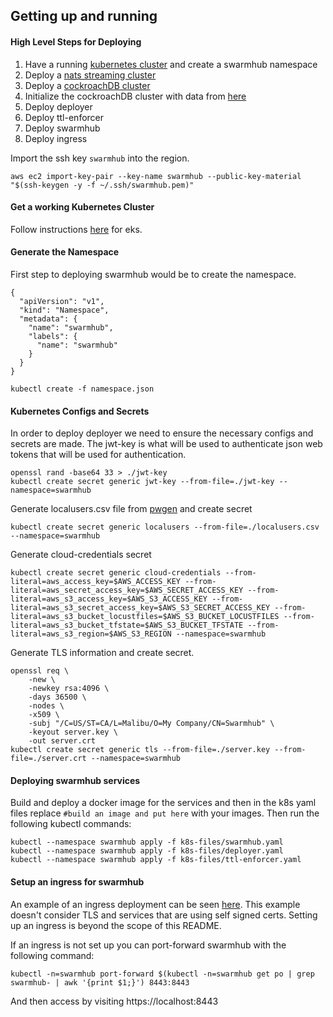 ## Getting up and running
#### High Level Steps for Deploying
1. Have a running [kubernetes cluster](https://docs.aws.amazon.com/eks/latest/userguide/getting-started-eksctl.html) and create a swarmhub namespace
2. Deploy a [nats streaming cluster](https://github.com/nats-io/nats-streaming-operator)
3. Deploy a [cockroachDB cluster](https://www.cockroachlabs.com/docs/stable/orchestrate-cockroachdb-with-kubernetes.html)
4. Initialize the cockroachDB cluster with data from [here](db/tables.txt)
5. Deploy deployer
6. Deploy ttl-enforcer
7. Deploy swarmhub
8. Deploy ingress


Import the ssh key `swarmhub` into the region.
```
aws ec2 import-key-pair --key-name swarmhub --public-key-material "$(ssh-keygen -y -f ~/.ssh/swarmhub.pem)"
```

#### Get a working Kubernetes Cluster
Follow instructions [here](https://docs.aws.amazon.com/eks/latest/userguide/getting-started-eksctl.html) for eks.

#### Generate the Namespace
First step to deploying swarmhub would be to create the namespace.
```
{
  "apiVersion": "v1",
  "kind": "Namespace",
  "metadata": {
    "name": "swarmhub",
    "labels": {
      "name": "swarmhub"
    }
  }
}
```
```
kubectl create -f namespace.json
```


#### Kubernetes Configs and Secrets
In order to deploy deployer we need to ensure the necessary configs and secrets are made.
The jwt-key is what will be used to authenticate json web tokens that will be used for authentication.
```
openssl rand -base64 33 > ./jwt-key
kubectl create secret generic jwt-key --from-file=./jwt-key --namespace=swarmhub
```
Generate localusers.csv file from [pwgen](pwgen/README.md) and create secret
```
kubectl create secret generic localusers --from-file=./localusers.csv --namespace=swarmhub
```
Generate cloud-credentials secret
```
kubectl create secret generic cloud-credentials --from-literal=aws_access_key=$AWS_ACCESS_KEY --from-literal=aws_secret_access_key=$AWS_SECRET_ACCESS_KEY --from-literal=aws_s3_access_key=$AWS_S3_ACCESS_KEY --from-literal=aws_s3_secret_access_key=$AWS_S3_SECRET_ACCESS_KEY --from-literal=aws_s3_bucket_locustfiles=$AWS_S3_BUCKET_LOCUSTFILES --from-literal=aws_s3_bucket_tfstate=$AWS_S3_BUCKET_TFSTATE --from-literal=aws_s3_region=$AWS_S3_REGION --namespace=swarmhub
```
Generate TLS information and create secret.
```
openssl req \
    -new \
    -newkey rsa:4096 \
    -days 36500 \
    -nodes \
    -x509 \
    -subj "/C=US/ST=CA/L=Malibu/O=My Company/CN=Swarmhub" \
    -keyout server.key \
    -out server.crt
kubectl create secret generic tls --from-file=./server.key --from-file=./server.crt --namespace=swarmhub  
```

#### Deploying swarmhub services
Build and deploy a docker image for the services and then in the k8s yaml files replace `#build an image and put here` with your images. Then run the following kubectl commands:
```
kubectl --namespace swarmhub apply -f k8s-files/swarmhub.yaml
kubectl --namespace swarmhub apply -f k8s-files/deployer.yaml
kubectl --namespace swarmhub apply -f k8s-files/ttl-enforcer.yaml
```

#### Setup an ingress for swarmhub
An example of an ingress deployment can be seen [here](https://docs.aws.amazon.com/eks/latest/userguide/alb-ingress.html). This example doesn't consider TLS and services that are using self signed certs. Setting up an ingress is beyond the scope of this README.
  
If an ingress is not set up you can port-forward swarmhub with the following command:
```
kubectl -n=swarmhub port-forward $(kubectl -n=swarmhub get po | grep swarmhub- | awk '{print $1;}') 8443:8443
```
And then access by visiting https://localhost:8443

